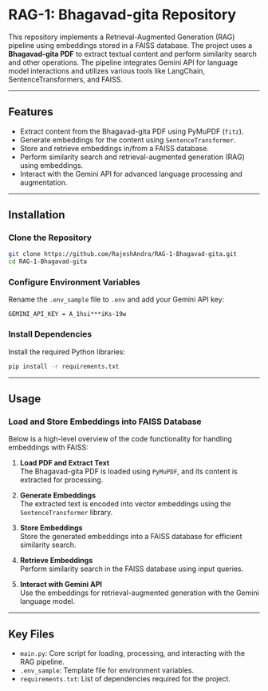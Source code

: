 # RAG-1: Bhagavad-gita Repository

This repository implements a Retrieval-Augmented Generation (RAG) pipeline using embeddings stored in a FAISS database. The project uses a **Bhagavad-gita PDF** to extract textual content and perform similarity search and other operations. The pipeline integrates Gemini API for language model interactions and utilizes various tools like LangChain, SentenceTransformers, and FAISS.

---

## Features

- Extract content from the Bhagavad-gita PDF using PyMuPDF (`fitz`).
- Generate embeddings for the content using `SentenceTransformer`.
- Store and retrieve embeddings in/from a FAISS database.
- Perform similarity search and retrieval-augmented generation (RAG) using embeddings.
- Interact with the Gemini API for advanced language processing and augmentation.

---

## Installation

### Clone the Repository
```bash
git clone https://github.com/RajeshAndra/RAG-1-Bhagavad-gita.git
cd RAG-1-Bhagavad-gita
```

### Configure Environment Variables
Rename the `.env_sample` file to `.env` and add your Gemini API key:
```
GEMINI_API_KEY = A_1hsi***iKs-19w
```

### Install Dependencies
Install the required Python libraries:
```bash
pip install -r requirements.txt
```

---

## Usage

### Load and Store Embeddings into FAISS Database

Below is a high-level overview of the code functionality for handling embeddings with FAISS:

1. **Load PDF and Extract Text**  
   The Bhagavad-gita PDF is loaded using `PyMuPDF`, and its content is extracted for processing.

2. **Generate Embeddings**  
   The extracted text is encoded into vector embeddings using the `SentenceTransformer` library.

3. **Store Embeddings**  
   Store the generated embeddings into a FAISS database for efficient similarity search.

4. **Retrieve Embeddings**  
   Perform similarity search in the FAISS database using input queries.

5. **Interact with Gemini API**  
   Use the embeddings for retrieval-augmented generation with the Gemini language model.

---

## Key Files

- `main.py`: Core script for loading, processing, and interacting with the RAG pipeline.
- `.env_sample`: Template file for environment variables.
- `requirements.txt`: List of dependencies required for the project.
